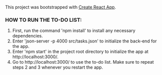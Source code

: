 This project was bootstrapped with [Create React App](https://github.com/facebook/create-react-app).

### HOW TO RUN THE TO-DO LIST:

1. First, run the command 'npm install' to install any necessary dependencies.<br>
2. Enter 'json-server -p 4000 src/tasks.json' to initialize the back-end for the app.<br>
3. Enter 'npm start' in the project root directory to initialize the app at http://localhost:3000/.<br>
4. Go to http://localhost:3000/ to use the to-do list. Make sure to repeat steps 2 and 3 whenever you restart the app.
